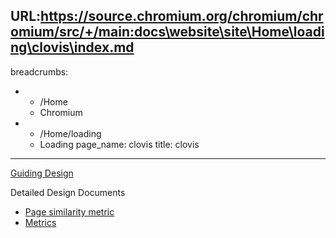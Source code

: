 URL:https://source.chromium.org/chromium/chromium/src/+/main:docs\website\site\Home\loading\clovis\index.md
---
breadcrumbs:
- - /Home
  - Chromium
- - /Home/loading
  - Loading
page_name: clovis
title: clovis
---

[Guiding
Design](https://docs.google.com/document/d/1rvrbD570aqiFLu3KihUSnyVgRrCD7pGnznC6pj3jjMM/edit#)

Detailed Design Documents

*   [Page similarity
            metric](https://docs.google.com/document/d/17XZ7iMT5JGr8LhuUhOUNoqGyTskRu4MALB-62NTpU9M/edit)
*   [Metrics](https://docs.google.com/document/d/1QFltLe07S_mY3rTX8wp1bRxuHc1iZmOeq79g1-6jDR0/edit)
